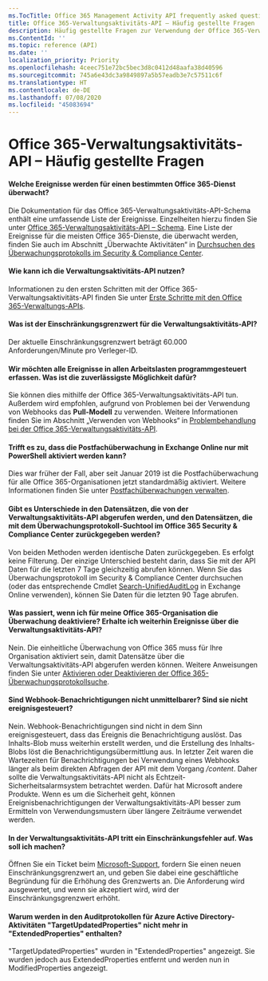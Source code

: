 ```yaml
---
ms.TocTitle: Office 365 Management Activity API frequently asked questions
title: Office 365-Verwaltungsaktivitäts-API – Häufig gestellte Fragen
description: Häufig gestellte Fragen zur Verwendung der Office 365-Verwaltungsaktivitäts-API
ms.ContentId: ''
ms.topic: reference (API)
ms.date: ''
localization_priority: Priority
ms.openlocfilehash: 4ceec751e72bc5bec3d8c0412d48aafa38d40596
ms.sourcegitcommit: 745a6e43dc3a9849897a5b57eadb3e7c57511c6f
ms.translationtype: HT
ms.contentlocale: de-DE
ms.lasthandoff: 07/08/2020
ms.locfileid: "45083694"
---
```

# <a name="office-365-management-activity-api-frequently-asked-questions"></a>Office 365-Verwaltungsaktivitäts-API – Häufig gestellte Fragen

#### <a name="what-events-are-audited-for-a-specific-office-365-service"></a>Welche Ereignisse werden für einen bestimmten Office 365-Dienst überwacht?

Die Dokumentation für das Office 365-Verwaltungsaktivitäts-API-Schema enthält eine umfassende Liste der Ereignisse. Einzelheiten hierzu finden Sie unter [Office 365-Verwaltungsaktivitäts-API – Schema](office-365-management-activity-api-schema.md). Eine Liste der Ereignisse für die meisten Office 365-Dienste, die überwacht werden, finden Sie auch im Abschnitt „Überwachte Aktivitäten“ in [Durchsuchen des Überwachungsprotokolls im Security & Compliance Center](https://docs.microsoft.com/office365/securitycompliance/search-the-audit-log-in-security-and-compliance#audited-activities).

#### <a name="how-do-i-onboard-to-the-management-activity-api"></a>Wie kann ich die Verwaltungsaktivitäts-API nutzen?

Informationen zu den ersten Schritten mit der Office 365-Verwaltungsaktivitäts-API finden Sie unter [Erste Schritte mit den Office 365-Verwaltungs-APIs](get-started-with-office-365-management-apis.md).
 
#### <a name="what-is-the-throttling-limit-for-the--management-activity-api"></a>Was ist der Einschränkungsgrenzwert für die Verwaltungsaktivitäts-API?

Der aktuelle Einschränkungsgrenzwert beträgt 60.000 Anforderungen/Minute pro Verleger-ID. 

#### <a name="we-want-to-programmatically-capture-all-events-in-all-workloads-what-is-the-most-reliable-way-to-do-this"></a>Wir möchten alle Ereignisse in allen Arbeitslasten programmgesteuert erfassen. Was ist die zuverlässigste Möglichkeit dafür?

Sie können dies mithilfe der Office 365-Verwaltungsaktivitäts-API tun. Außerdem wird empfohlen, aufgrund von Problemen bei der Verwendung von Webhooks das **Pull-Modell** zu verwenden. Weitere Informationen finden Sie im Abschnitt „Verwenden von Webhooks“ in [Problembehandlung bei der Office 365-Verwaltungsaktivitäts-API](troubleshooting-the-office-365-management-activity-api.md#using-webhooks).

#### <a name="is-it-true-that-mailbox-auditing-in-exchange-online-can-only-be-enabled-by-using-powershell"></a>Trifft es zu, dass die Postfachüberwachung in Exchange Online nur mit PowerShell aktiviert werden kann?

Dies war früher der Fall, aber seit Januar 2019 ist die Postfachüberwachung für alle Office 365-Organisationen jetzt standardmäßig aktiviert. Weitere Informationen finden Sie unter [Postfachüberwachungen verwalten](https://docs.microsoft.com/office365/securitycompliance/enable-mailbox-auditing).

#### <a name="are-there-any-differences-in-the-records-that-are-fetched-by-the-management-activity-api-versus-the-records-that-are-returned-by-using-the-audit-log-search-tool-in-the-office-365-security--compliance-center"></a>Gibt es Unterschiede in den Datensätzen, die von der Verwaltungsaktivitäts-API abgerufen werden, und den Datensätzen, die mit dem Überwachungsprotokoll-Suchtool im Office 365 Security & Compliance Center zurückgegeben werden?

Von beiden Methoden werden identische Daten zurückgegeben. Es erfolgt keine Filterung. Der einzige Unterschied besteht darin, dass Sie mit der API Daten für die letzten 7 Tage gleichzeitig abrufen können. Wenn Sie das Überwachungsprotokoll im Security & Compliance Center durchsuchen (oder das entsprechende Cmdlet [Search-UnifiedAuditLog](https://docs.microsoft.com/powershell/module/exchange/policy-and-compliance-audit/search-unifiedauditlog) in Exchange Online verwenden), können Sie Daten für die letzten 90 Tage abrufen. 

#### <a name="what-happens-if-i-disable-auditing-for-my-office-365-organization-will-i-still-get-events-via-the-management-activity-api"></a>Was passiert, wenn ich für meine Office 365-Organisation die Überwachung deaktiviere? Erhalte ich weiterhin Ereignisse über die Verwaltungsaktivitäts-API?

Nein. Die einheitliche Überwachung von Office 365 muss für Ihre Organisation aktiviert sein, damit Datensätze über die Verwaltungsaktivitäts-API abgerufen werden können. Weitere Anweisungen finden Sie unter [Aktivieren oder Deaktivieren der Office 365-Überwachungsprotokollsuche](https://docs.microsoft.com/office365/securitycompliance/turn-audit-log-search-on-or-off).

#### <a name="arent-webhook-notifications-more-immediate-after-all-arent-they-event-driven"></a>Sind Webhook-Benachrichtigungen nicht unmittelbarer? Sind sie nicht ereignisgesteuert?

Nein. Webhook-Benachrichtigungen sind nicht in dem Sinn ereignisgesteuert, dass das Ereignis die Benachrichtigung auslöst. Das Inhalts-Blob muss weiterhin erstellt werden, und die Erstellung des Inhalts-Blobs löst die Benachrichtigungsübermittlung aus. In letzter Zeit waren die Wartezeiten für Benachrichtigungen bei Verwendung eines Webhooks länger als beim direkten Abfragen der API mit dem Vorgang */content*. Daher sollte die Verwaltungsaktivitäts-API nicht als Echtzeit-Sicherheitsalarmsystem betrachtet werden. Dafür hat Microsoft andere Produkte. Wenn es um die Sicherheit geht, können Ereignisbenachrichtigungen der Verwaltungsaktivitäts-API besser zum Ermitteln von Verwendungsmustern über längere Zeiträume verwendet werden.

#### <a name="im-encountering-a-throttling-error-in-the-management-activity-api-what-should-i-do"></a>In der Verwaltungsaktivitäts-API tritt ein Einschränkungsfehler auf. Was soll ich machen?

Öffnen Sie ein Ticket beim [Microsoft-Support](https://support.office.com/article/contact-support-for-business-products-admin-help-32a17ca7-6fa0-4870-8a8d-e25ba4ccfd4b#ID0EAADAAA=online), fordern Sie einen neuen Einschränkungsgrenzwert an, und geben Sie dabei eine geschäftliche Begründung für die Erhöhung des Grenzwerts an. Die Anforderung wird ausgewertet, und wenn sie akzeptiert wird, wird der Einschränkungsgrenzwert erhöht.

#### <a name="why-are-targetupdatedproperties-no-longer-in-extendedproperties-in-the-audit-logs-for-azure-active-directory-activities"></a>Warum werden in den Auditprotokollen für Azure Active Directory-Aktivitäten "TargetUpdatedProperties" nicht mehr in "ExtendedProperties" enthalten?

"TargetUpdatedProperties" wurden in "ExtendedProperties" angezeigt. Sie wurden jedoch aus ExtendedProperties entfernt und werden nun in ModifiedProperties angezeigt.
